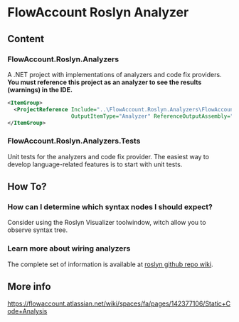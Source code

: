 # FlowAccount Roslyn Analyzer

## Content

### FlowAccount.Roslyn.Analyzers

A .NET project with implementations of analyzers and code fix providers.
**You must reference this project as an analyzer to see the results (warnings) in the IDE.**
```xml
<ItemGroup>
  <ProjectReference Include="..\FlowAccount.Roslyn.Analyzers\FlowAccount.Roslyn.Analyzers\FlowAccount.Roslyn.Analyzers.csproj"
                    OutputItemType="Analyzer" ReferenceOutputAssembly="false"/>
</ItemGroup>
```

### FlowAccount.Roslyn.Analyzers.Tests

Unit tests for the analyzers and code fix provider. The easiest way to develop language-related features is to start with unit tests.

## How To?

### How can I determine which syntax nodes I should expect?

Consider using the Roslyn Visualizer toolwindow, witch allow you to observe syntax tree.

### Learn more about wiring analyzers

The complete set of information is available at [roslyn github repo wiki](https://github.com/dotnet/roslyn/blob/main/docs/wiki/README.md).

## More info
https://flowaccount.atlassian.net/wiki/spaces/fa/pages/142377106/Static+Code+Analysis
